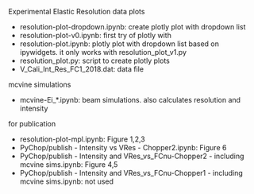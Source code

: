 Experimental Elastic Resolution data plots

* resolution-plot-dropdown.ipynb: create plotly plot with dropdown list
* resolution-plot-v0.ipynb: first try of plotly with 
* resolution-plot.ipynb: plotly plot with dropdown list based on ipywidgets. it only works with resolution_plot_v1.py
* resolution_plot.py: script to create plotly plots
* V_Cali_Int_Res_FC1_2018.dat: data file


mcvine simulations
* mcvine-Ei_*.ipynb: beam simulations. also calculates resolution and intensity


for publication
* resolution-plot-mpl.ipynb: Figure 1,2,3
* PyChop/publish - Intensity vs VRes - Chopper2.ipynb: Figure 6
* PyChop/publish - Intensity and VRes_vs_FCnu-Chopper2 - including mcvine sims.ipynb: Figure 4,5
* PyChop/publish - Intensity and VRes_vs_FCnu-Chopper1 - including mcvine sims.ipynb: not used